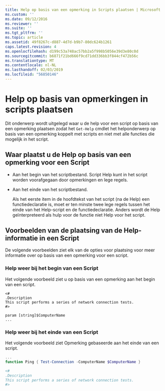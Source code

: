 ```yaml
---
title: Help op basis van een opmerking in Scripts plaatsen | Microsoft Docs
ms.custom: ''
ms.date: 09/12/2016
ms.reviewer: ''
ms.suite: ''
ms.tgt_pltfrm: ''
ms.topic: article
ms.assetid: 49f8267c-d887-4d7d-b9b7-80dc624b1261
caps.latest.revision: 4
ms.openlocfilehash: d199c53a748ac57bb2a5f998b5056e39d3e80c0d
ms.sourcegitcommit: b6871f21bd666f9cd71dd336bb3f844cf472b56c
ms.translationtype: MT
ms.contentlocale: nl-NL
ms.lasthandoff: 02/03/2019
ms.locfileid: "56850146"
---
```

# <a name="placing-comment-based-help-in-scripts"></a>Help op basis van opmerkingen in scripts plaatsen

Dit onderwerp wordt uitgelegd waar u de help voor een script op basis van een opmerking plaatsen zodat het `Get-Help` cmdlet het helponderwerp op basis van een opmerking koppelt met scripts en niet met alle functies die mogelijk in het script.

## <a name="where-to-place-comment-based-help-for-a-script"></a>Waar plaatst u de Help op basis van een opmerking voor een Script

- Aan het begin van het scriptbestand. Script Help kunt in het script worden voorafgegaan door opmerkingen en lege regels.

- Aan het einde van het scriptbestand.

  Als het eerste item in de hoofdtekst van het script (na de Help) een functiedeclaratie is, moet er ten minste twee lege regels tussen het einde van het Help-script en de functiedeclaratie. Anders wordt de Help geïnterpreteerd als hulp voor de functie niet Help voor het script.

## <a name="examples-of-help-placement-in-a-script"></a>Voorbeelden van de plaatsing van de Help-informatie in een Script

 De volgende voorbeelden ziet elk van de opties voor plaatsing voor meer informatie over op basis van een opmerking voor een script.

### <a name="help-at-the-beginning-of-a-script"></a>Help weer bij het begin van een Script

 Het volgende voorbeeld ziet u op basis van een opmerking aan het begin van een script.

```
<#
.Description
This script performs a series of network connection tests.
#>

param [string]$ComputerName
...
```

### <a name="help-at-the-end-of-a-script"></a>Help weer bij het einde van een Script

 Het volgende voorbeeld ziet Opmerking gebaseerde aan het einde van een script.

```powershell
...
function Ping { Test-Connection -ComputerName $ComputerName }

<#
.Description
This script performs a series of network connection tests.
#>

```